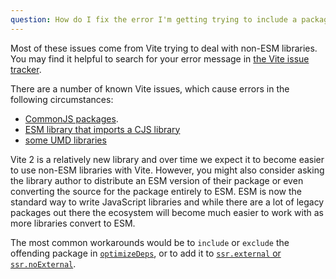 ```yaml
---
question: How do I fix the error I'm getting trying to include a package?
---
```


Most of these issues come from Vite trying to deal with non-ESM libraries. You may find it helpful to search for your error message in [the Vite issue tracker](https://github.com/vitejs/vite/issues).

There are a number of known Vite issues, which cause errors in the following circumstances:

- [CommonJS packages](https://github.com/vitejs/vite/issues/2579).
- [ESM library that imports a CJS library](https://github.com/vitejs/vite/issues/3024)
- [some UMD libraries](https://github.com/vitejs/vite/issues/2679)

Vite 2 is a relatively new library and over time we expect it to become easier to use non-ESM libraries with Vite. However, you might also consider asking the library author to distribute an ESM version of their package or even converting the source for the package entirely to ESM. ESM is now the standard way to write JavaScript libraries and while there are a lot of legacy packages out there the ecosystem will become much easier to work with as more libraries convert to ESM.

The most common workarounds would be to `include` or `exclude` the offending package in [`optimizeDeps`](https://vitejs.dev/config/#dep-optimization-options), or to add it to [`ssr.external` or `ssr.noExternal`](https://vitejs.dev/config/#ssr-options).
